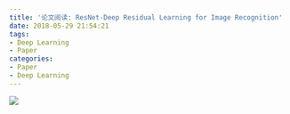 ```yaml
---
title: '论文阅读: ResNet-Deep Residual Learning for Image Recognition'
date: 2018-05-29 21:54:21
tags:
- Deep Learning
- Paper
categories:
- Paper
- Deep Learning
---
```

![](t01a73567f957034c8c.png)
